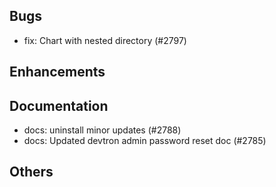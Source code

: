 ## Bugs
- fix: Chart with nested directory  (#2797)
## Enhancements
## Documentation
- docs: uninstall minor updates (#2788)
- docs: Updated devtron admin password reset doc (#2785)
## Others
